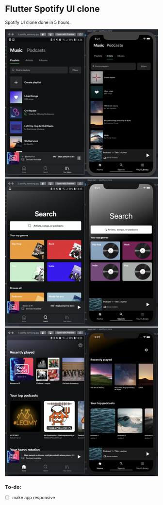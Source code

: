 # Flutter Spotify UI clone
Spotify UI clone done in 5 hours.

![](https://raw.githubusercontent.com/rodkiewicz/spotify_clone_ui/master/1_.png?token=ABJUXPRNC2KTTDLSBVTTQ5S6KA7IW)
![](https://raw.githubusercontent.com/rodkiewicz/spotify_clone_ui/master/2_.png?token=ABJUXPVUQFXJCGCHZRZTMOC6KA7JW)
![](https://raw.githubusercontent.com/rodkiewicz/spotify_clone_ui/master/3_.png?token=ABJUXPXHYBIVPOBYCS3BYLS6KA7KA)

### To-do:
- [ ] make app responsive

